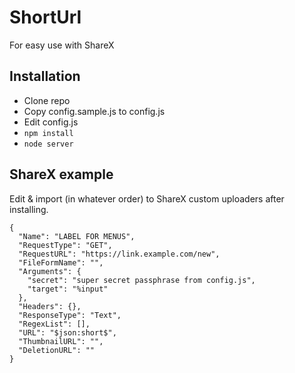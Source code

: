 # ShortUrl
For easy use with ShareX

## Installation

- Clone repo
- Copy config.sample.js to config.js
- Edit config.js
- `npm install`
- `node server`

## ShareX example

Edit & import (in whatever order) to ShareX custom uploaders after installing.

```
{
  "Name": "LABEL FOR MENUS",
  "RequestType": "GET",
  "RequestURL": "https://link.example.com/new",
  "FileFormName": "",
  "Arguments": {
    "secret": "super secret passphrase from config.js",
    "target": "%input"
  },
  "Headers": {},
  "ResponseType": "Text",
  "RegexList": [],
  "URL": "$json:short$",
  "ThumbnailURL": "",
  "DeletionURL": ""
}
```
